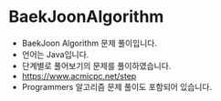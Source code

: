 # BaekJoonAlgorithm
* BaekJoon Algorithm 문제 풀이입니다.
* 언어는 Java입니다.
* 단계별로 풀어보기의 문제를 풀이하였습니다.
* https://www.acmicpc.net/step
* Programmers 알고리즘 문제 풀이도 포함되어 있습니다.
